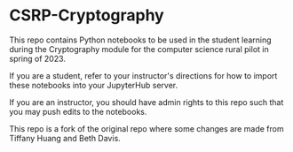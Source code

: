 # CSRP-Cryptography

This repo contains Python notebooks to be used in the student learning during the Cryptography module for the computer science rural pilot in spring of 2023. 

If you are a student, refer to your instructor's directions for how to import these notebooks into your JupyterHub server.

If you are an instructor, you should have admin rights to this repo such that you may push edits to the notebooks. 

This repo is a fork of the original repo where some changes are made from Tiffany Huang and Beth Davis.
